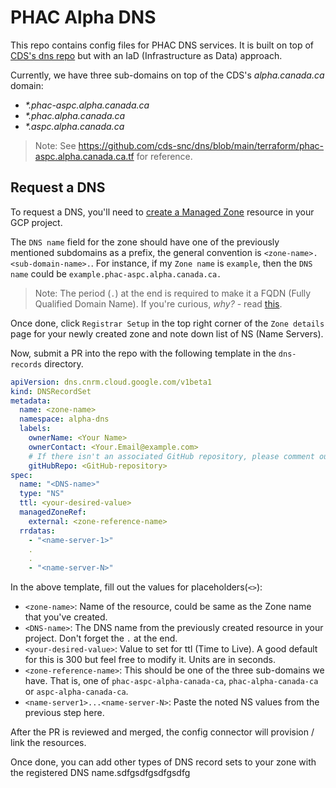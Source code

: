 # PHAC Alpha DNS

This repo contains config files for PHAC DNS services. It is built on top of [CDS's dns repo](https://github.com/cds-snc/dns) but with an IaD (Infrastructure as Data) approach.

Currently, we have three sub-domains on top of the CDS's _alpha.canada.ca_ domain:

- _\*.phac-aspc.alpha.canada.ca_
- _\*.phac.alpha.canada.ca_
- _\*.aspc.alpha.canada.ca_

> Note: See https://github.com/cds-snc/dns/blob/main/terraform/phac-aspc.alpha.canada.ca.tf for reference.

## Request a DNS

To request a DNS, you'll need to [create a Managed Zone](https://cloud.google.com/dns/docs/zones#create_managed_zones) resource in your GCP project.

The `DNS name` field for the zone should have one of the previously mentioned subdomains as a prefix, the general convention is `<zone-name>.<sub-domain-name>.`. For instance, if my `Zone name` is `example`, then the `DNS name` could be `example.phac-aspc.alpha.canada.ca.`

> Note: The period (`.`) at the end is required to make it a FQDN (Fully Qualified Domain Name). If you're curious, _why?_ - read [this](https://jvns.ca/blog/2022/09/12/why-do-domain-names-end-with-a-dot-/).

Once done, click `Registrar Setup` in the top right corner of the `Zone details` page for your newly created zone and note down list of NS (Name Servers).

Now, submit a PR into the repo with the following template in the `dns-records` directory.

```yaml
apiVersion: dns.cnrm.cloud.google.com/v1beta1
kind: DNSRecordSet
metadata:
  name: <zone-name>
  namespace: alpha-dns
  labels:
    ownerName: <Your Name>
    ownerContact: <Your.Email@example.com>
    # If there isn't an associated GitHub repository, please comment out the next line 
    gitHubRepo: <GitHub-repository>
spec:
  name: "<DNS-name>"
  type: "NS"
  ttl: <your-desired-value>
  managedZoneRef:
    external: <zone-reference-name>
  rrdatas:
    - "<name-server-1>"
    .
    .
    - "<name-server-N>"
```

In the above template, fill out the values for placeholders(`<>`):

- `<zone-name>`: Name of the resource, could be same as the Zone name that you've created.
- `<DNS-name>`: The DNS name from the previously created resource in your project. Don't forget the `.` at the end.
- `<your-desired-value>`: Value to set for ttl (Time to Live). A good default for this is 300 but feel free to modify it. Units are in seconds.
- `<zone-reference-name>`: This should be one of the three sub-domains we have. That is, one of `phac-aspc-alpha-canada-ca`, `phac-alpha-canada-ca` or `aspc-alpha-canada-ca`.
- `<name-server1>...<name-server-N>`: Paste the noted NS values from the previous step here.

After the PR is reviewed and merged, the config connector will provision / link the resources.

Once done, you can add other types of DNS record sets to your zone with the registered DNS name.sdfgsdfgsdfgsdfg
